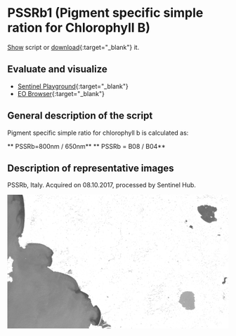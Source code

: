 # PSSRb1 (Pigment specific simple ration for Chlorophyll B)

<a href="#" id='togglescript'>Show</a> script or [download](script.js){:target="_blank"} it.
<div id='script_view' style="display:none">
{% highlight javascript %}
      {% include_relative script.js %}
{% endhighlight %}
</div>

## Evaluate and visualize
 - [Sentinel Playground](https://apps.sentinel-hub.com/sentinel-playground/?source=S2&lat=43.514198796857976&lng=16.601028442382812&zoom=11&preset=CUSTOM&layers=B01,B02,B03&maxcc=20&gain=1.0&gamma=1.0&time=2019-06-01%7C2019-12-23&atmFilter=&showDates=false&evalscript=Ly8gU2ltcGxlIFJhdGlvIDgwMC82NTAgUGlnbWVudCBzcGVjaWZpYyBzaW1wbGUgcmF0aW8gQjEgKGFiYnJ2LiBQU1NSYjEpCi8vIEdlbmVyYWwgZm9ybXVsYTogODAwbm0vNjUwbm0KLy8gVVJMIGh0dHBzOi8vd3d3LmluZGV4ZGF0YWJhc2UuZGUvZGIvc2ktc2luZ2xlLnBocD9zZW5zb3JfaWQ9OTYmcnNpbmRleF9pZD0yODMKCmxldCBpbmRleCA9IEIwOCAvIEIwNDsKcmV0dXJuW2luZGV4XQ%3D%3D&evalscripturl=https://raw.githubusercontent.com/sentinel-hub/custom-scripts/master/sentinel-2/ndwi/script.js){:target="_blank"}
 - [EO Browser](https://apps.sentinel-hub.com/eo-browser/?lat=42.8594&lng=11.0550&zoom=10&time=2019-12-10&preset=CUSTOM&datasource=Sentinel-2%20L1C&layers=B01,B02,B03&evalscript=Ly8gU2ltcGxlIFJhdGlvIDgwMC82NTAgUGlnbWVudCBzcGVjaWZpYyBzaW1wbGUgcmF0aW8gQjEgKGFiYnJ2LiBQU1NSYjEpCi8vIEdlbmVyYWwgZm9ybXVsYTogODAwbm0vNjUwbm0KLy8gVVJMIGh0dHBzOi8vd3d3LmluZGV4ZGF0YWJhc2UuZGUvZGIvc2ktc2luZ2xlLnBocD9zZW5zb3JfaWQ9OTYmcnNpbmRleF9pZD0yODMKCmxldCBpbmRleCA9IEIwOCAvIEIwNDsKcmV0dXJuW2luZGV4XQ%3D%3D){:target="_blank"}
 
 ## General description of the script

Pigment specific simple ratio for chlorophyll b is calculated as: 

**  PSSRb=800nm / 650nm**
**  PSSRb = B08 / B04**

## Description of representative images

PSSRb, Italy. Acquired on 08.10.2017, processed by Sentinel Hub. 

![PSSRb](fig/fig1.png)